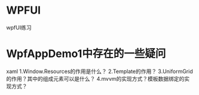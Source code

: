 # WPFUI
 wpfUI练习


 # WpfAppDemo1中存在的一些疑问
 xaml
 1.Window.Resources的作用是什么？
 2.Template的作用？
 3.UniformGrid的作用？其中的组成元素可以是什么？
 4.mvvm的实现方式？模板数据绑定的实现方式？

